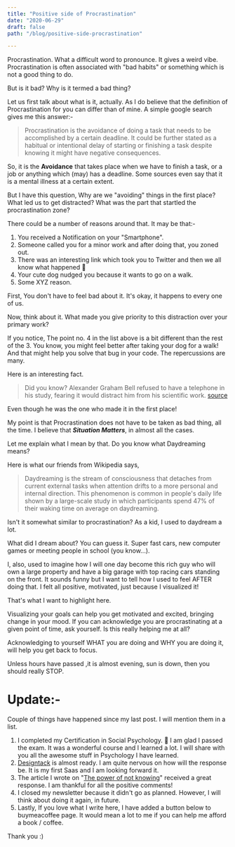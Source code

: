 ```yaml
---
title: "Positive side of Procrastination"
date: "2020-06-29"
draft: false
path: "/blog/positive-side-procrastination"

---
```


Procrastination. What a difficult word to pronounce. It gives a weird vibe. Procrastination is often associated with "bad habits" or something which is not a good thing to do.

But is it bad? Why is it termed a bad thing?

Let us first talk about what is it, actually. As I do believe that the definition of Procrastination for you can differ than of mine. A simple google search gives me this answer:-

> Procrastination is the avoidance of doing a task that needs to be accomplished by a certain deadline. It could be further stated as a habitual or intentional delay of starting or finishing a task despite knowing it might have negative consequences.
> 

So, it is the **Avoidance** that takes place when we have to finish a task, or a job or anything which (may) has a deadline. Some sources even say that it is a mental illness at a certain extent. 

But I have this question, Why are we "avoiding" things in the first place? What led us to get distracted? What was the part that startled the procrastination zone?

There could be a number of reasons around that. It may be that:-
1. You received a Notification on your "Smartphone".
2. Someone called you for a minor work and after doing that, you zoned out.
3. There was an interesting link which took you to Twitter and then we all know what happened 🤷‍
4. Your cute dog nudged you because it wants to go on a walk.
5. Some XYZ reason.

First, You don't have to feel bad about it. It's okay, it happens to every one of us.

Now, think about it. What made you give priority to this distraction over your primary work?

If you notice, The point no. 4 in the list above is a bit different than the rest of the 3. You know, you might feel better after taking your dog for a walk! And that might help you solve that bug in your code. The repercussions are many.

Here is an interesting fact.
> Did you know? Alexander Graham Bell refused to have a telephone in his study, fearing it would distract him from his scientific work. [source](https://www.history.com/topics/inventions/alexander-graham-bell#section_3)

Even though he was the one who made it in the first place!

My point is that Procrastination does not have to be taken as bad thing, all the time. I believe that ***Situation Matters***, in almost all the cases.

Let me explain what I mean by that. Do you know what Daydreaming means?

Here is what our friends from Wikipedia says,
> Daydreaming is the stream of consciousness that detaches from current external tasks when attention drifts to a more personal and internal direction. This phenomenon is common in people's daily life shown by a large-scale study in which participants spend 47% of their waking time on average on daydreaming.

Isn't it somewhat similar to procrastination? As a kid, I used to daydream a lot. 

What did I dream about? You can guess it. Super fast cars, new computer games or meeting people in school (you know...).

I, also, used to imagine how I will one day become this rich guy who will own a large property and have a big garage with top racing cars standing on the front. It sounds funny but I want to tell how I used to feel AFTER doing that. I felt all positive, motivated, just because I visualized it!

That's what I want to highlight here. 

Visualizing your goals can help you get motivated and excited, bringing change in your mood. If you can acknowledge you are procrastinating at a given point of time, ask yourself. Is this really helping me at all? 

Acknowledging to yourself WHAT you are doing and WHY you are doing it, will help you get back to focus.

Unless hours have passed ,it is almost evening, sun is down, then you should really STOP.

# Update:-

Couple of things have happened since my last post. I will mention them in a list.

1. I completed my Certification in Social Psychology. 🎉 I am glad I passed the exam. It was a wonderful course and I learned a lot. I will share with you all the awesome stuff in Psychology I have learned.
2. [Designtack](http://www.designtack.com) is almost ready. I am quite nervous on how will the response be. It is my first Saas and I am looking forward it. 
3. The article I wrote on "[The power of not knowing](https://thevediwho.me/blog/the-power-of-not-knowing)" received a great response. I am thankful for all the positive comments!
4. I closed my newsletter because it didn't go as planned. However, I will think about doing it again, in future.
5. Lastly, If you love what I write here, I have added a button below to buymeacoffee page. It would mean a lot to me if you can help me afford a book / coffee. 

Thank you :)
